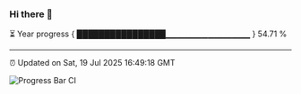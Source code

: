 ### Hi there 👋

⏳ Year progress { ████████████████▁▁▁▁▁▁▁▁▁▁▁▁▁▁ } 54.71 %

---

⏰ Updated on Sat, 19 Jul 2025 16:49:18 GMT

![Progress Bar CI](https://github.com/IshwaranRudhara/GIT-ACTION/workflows/Progress%20Bar%20CI/badge.svg)
